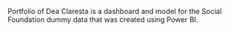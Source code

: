 Portfolio of Dea Claresta is a dashboard and model for the Social Foundation dummy data that was created using Power BI.
